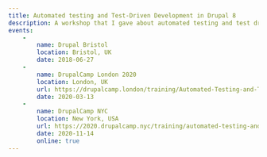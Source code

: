 ```yaml
---
title: Automated testing and Test-Driven Development in Drupal 8
description: A workshop that I gave about automated testing and test driven development in Drupal 8.
events:
    -
        name: Drupal Bristol
        location: Bristol, UK
        date: 2018-06-27
    -
        name: DrupalCamp London 2020
        location: London, UK
        url: https://drupalcamp.london/training/Automated-Testing-and-Test-Driven-Development-in-Drupal-8
        date: 2020-03-13
    -
        name: DrupalCamp NYC
        location: New York, USA
        url: https://2020.drupalcamp.nyc/training/automated-testing-and-test-driven-development-drupal-8
        date: 2020-11-14
        online: true
---
```

